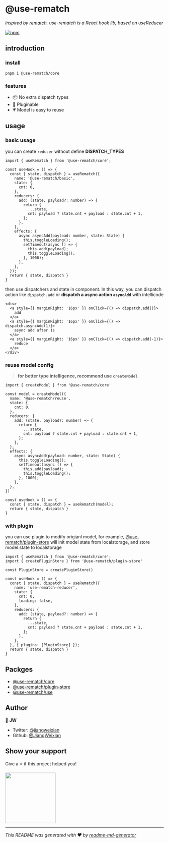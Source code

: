 # @use-rematch

*inspired by [rematch](https://github.com/rematch/rematch). use-rematch is a React hook lib, based on useReducer*

[![npm](https://img.shields.io/npm/v/@use-rematch/core.svg?style=flat-square)](https://www.npmjs.org/package/@use-rematch/core)

## introduction

### install

```console
pnpm i @use-rematch/core
```

### features

- 📦 No extra dispatch types
- 🔢 Pluginable 
- 💗 Model is easy to reuse

## usage

### basic usage

you can create `reducer` without define **DISPATCH_TYPES**

```tsx
import { useRematch } from '@use-rematch/core';

const useHook = () => {
  const { state, dispatch } = useRematch({
    name: '@use-rematch/basic',
    state: {
      cnt: 0,
    },
    reducers: {
      add: (state, payload?: number) => {
        return {
          ...state,
          cnt: payload ? state.cnt + payload : state.cnt + 1,
        };
      },
    },
    effects: {
      async asyncAdd(payload: number, state: State) {
        this.toggleLoading();
        setTimeout(async () => {
          this.add(payload);
          this.toggleLoading();
        }, 1000);
      },
    },
  });
  return { state, dispatch }
}
```

then use dispatchers and state in component. In this way, you can dispatch action like `dispatch.add` or **dispatch a async action `asyncAdd`** with intellicode

```tsx
<div>
  <a style={{ marginRight: '16px' }} onClick={() => dispatch.add()}>
    add
  </a>
  <a style={{ marginRight: '16px' }} onClick={() => dispatch.asyncAdd(1)}>
    async add after 1s
  </a>
  <a style={{ marginRight: '16px' }} onClick={() => dispatch.add(-1)}>
    reduce
  </a>
</div>
```

### reuse model config
> **for better type intelligence, recommend use `createModel`**

```tsx
import { createModel } from '@use-rematch/core'

const model = createModel({
  name: '@use-rematch/reuse',
  state: {
    cnt: 0,
  },
  reducers: {
    add: (state, payload?: number) => {
      return {
        ...state,
        cnt: payload ? state.cnt + payload : state.cnt + 1,
      };
    },
  },
  effects: {
    async asyncAdd(payload: number, state: State) {
      this.toggleLoading();
      setTimeout(async () => {
        this.add(payload);
        this.toggleLoading();
      }, 1000);
    },
  },
})

const useHook = () => {
  const { state, dispatch } = useRematch(model);
  return { state, dispatch }
}
```

### with plugin

you can use plugin to modify origianl model, for example, [@use-rematch/plugin-store](/packages/plugin-store) will init model state from localstorage, and store model.state to localstorage

```tsx
import { useRematch } from '@use-rematch/core';
import { createPluginStore } from '@use-rematch/plugin-store'

const PluginStore = createPluginStore()

const useHook = () => {
  const { state, dispatch } = useRematch({
    name: 'use-rematch-reducer',
    state: {
      cnt: 0,
      loading: false,
    },
    reducers: {
      add: (state, payload?: number) => {
        return {
          ...state,
          cnt: payload ? state.cnt + payload : state.cnt + 1,
        };
      },
    },
  }, { plugins: [PluginStore] });
  return { state, dispatch }
}
```

## Packges

- [@use-rematch/core](https://www.npmjs.com/package/@use-rematch/core)
- [@use-rematch/plugin-store](https://www.npmjs.com/package/@use-rematch/plugin-store)
- [@use-rematch/use](https://www.npmjs.com/package/@use-rematch/use)

## Author

👤 **JW**

* Twitter: [@jiangweixian](https://twitter.com/jiangweixian)
* Github: [@JiangWeixian](https://github.com/JiangWeixian)

## Show your support

Give a ⭐️ if this project helped you!

<a href="https://www.patreon.com/jiangweixian">
  <img src="https://c5.patreon.com/external/logo/become_a_patron_button@2x.png" width="160">
</a>

***
_This README was generated with ❤️ by [readme-md-generator](https://github.com/kefranabg/readme-md-generator)_
